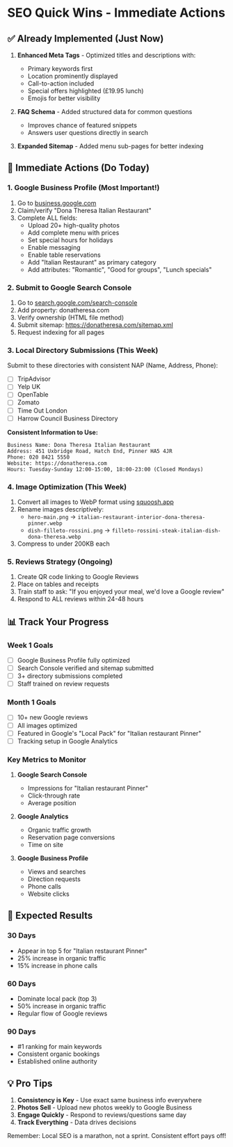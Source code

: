 # SEO Quick Wins - Immediate Actions

## ✅ Already Implemented (Just Now)

1. **Enhanced Meta Tags** - Optimized titles and descriptions with:
   - Primary keywords first
   - Location prominently displayed
   - Call-to-action included
   - Special offers highlighted (£19.95 lunch)
   - Emojis for better visibility

2. **FAQ Schema** - Added structured data for common questions
   - Improves chance of featured snippets
   - Answers user questions directly in search

3. **Expanded Sitemap** - Added menu sub-pages for better indexing

## 🚀 Immediate Actions (Do Today)

### 1. Google Business Profile (Most Important!)
1. Go to [business.google.com](https://business.google.com)
2. Claim/verify "Dona Theresa Italian Restaurant"
3. Complete ALL fields:
   - Upload 20+ high-quality photos
   - Add complete menu with prices
   - Set special hours for holidays
   - Enable messaging
   - Enable table reservations
   - Add "Italian Restaurant" as primary category
   - Add attributes: "Romantic", "Good for groups", "Lunch specials"

### 2. Submit to Google Search Console
1. Go to [search.google.com/search-console](https://search.google.com/search-console)
2. Add property: donatheresa.com
3. Verify ownership (HTML file method)
4. Submit sitemap: https://donatheresa.com/sitemap.xml
5. Request indexing for all pages

### 3. Local Directory Submissions (This Week)
Submit to these directories with consistent NAP (Name, Address, Phone):
- [ ] TripAdvisor
- [ ] Yelp UK
- [ ] OpenTable
- [ ] Zomato
- [ ] Time Out London
- [ ] Harrow Council Business Directory

**Consistent Information to Use:**
```
Business Name: Dona Theresa Italian Restaurant
Address: 451 Uxbridge Road, Hatch End, Pinner HA5 4JR
Phone: 020 8421 5550
Website: https://donatheresa.com
Hours: Tuesday-Sunday 12:00-15:00, 18:00-23:00 (Closed Mondays)
```

### 4. Image Optimization (This Week)
1. Convert all images to WebP format using [squoosh.app](https://squoosh.app)
2. Rename images descriptively:
   - `hero-main.png` → `italian-restaurant-interior-dona-theresa-pinner.webp`
   - `dish-filleto-rossini.png` → `filleto-rossini-steak-italian-dish-dona-theresa.webp`
3. Compress to under 200KB each

### 5. Reviews Strategy (Ongoing)
1. Create QR code linking to Google Reviews
2. Place on tables and receipts
3. Train staff to ask: "If you enjoyed your meal, we'd love a Google review"
4. Respond to ALL reviews within 24-48 hours

## 📊 Track Your Progress

### Week 1 Goals
- [ ] Google Business Profile fully optimized
- [ ] Search Console verified and sitemap submitted
- [ ] 3+ directory submissions completed
- [ ] Staff trained on review requests

### Month 1 Goals
- [ ] 10+ new Google reviews
- [ ] All images optimized
- [ ] Featured in Google's "Local Pack" for "Italian restaurant Pinner"
- [ ] Tracking setup in Google Analytics

### Key Metrics to Monitor
1. **Google Search Console**
   - Impressions for "Italian restaurant Pinner"
   - Click-through rate
   - Average position

2. **Google Analytics**
   - Organic traffic growth
   - Reservation page conversions
   - Time on site

3. **Google Business Profile**
   - Views and searches
   - Direction requests
   - Phone calls
   - Website clicks

## 🎯 Expected Results

### 30 Days
- Appear in top 5 for "Italian restaurant Pinner"
- 25% increase in organic traffic
- 15% increase in phone calls

### 60 Days
- Dominate local pack (top 3)
- 50% increase in organic traffic
- Regular flow of Google reviews

### 90 Days
- #1 ranking for main keywords
- Consistent organic bookings
- Established online authority

## 💡 Pro Tips

1. **Consistency is Key** - Use exact same business info everywhere
2. **Photos Sell** - Upload new photos weekly to Google Business
3. **Engage Quickly** - Respond to reviews/questions same day
4. **Track Everything** - Data drives decisions

Remember: Local SEO is a marathon, not a sprint. Consistent effort pays off!
